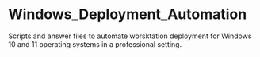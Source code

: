 # Windows_Deployment_Automation
Scripts and answer files to automate worsktation deployment for Windows 10 and 11 operating systems in a professional setting. 
